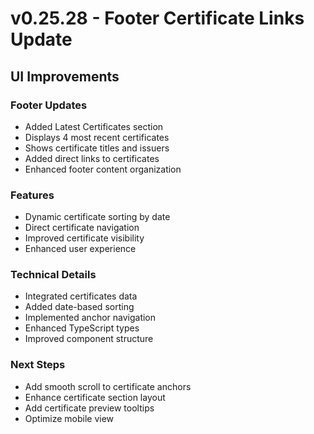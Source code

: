 # v0.25.28 - Footer Certificate Links Update

## UI Improvements

### Footer Updates
- Added Latest Certificates section
- Displays 4 most recent certificates
- Shows certificate titles and issuers
- Added direct links to certificates
- Enhanced footer content organization

### Features
- Dynamic certificate sorting by date
- Direct certificate navigation
- Improved certificate visibility
- Enhanced user experience

### Technical Details
- Integrated certificates data
- Added date-based sorting
- Implemented anchor navigation
- Enhanced TypeScript types
- Improved component structure

### Next Steps
- Add smooth scroll to certificate anchors
- Enhance certificate section layout
- Add certificate preview tooltips
- Optimize mobile view
